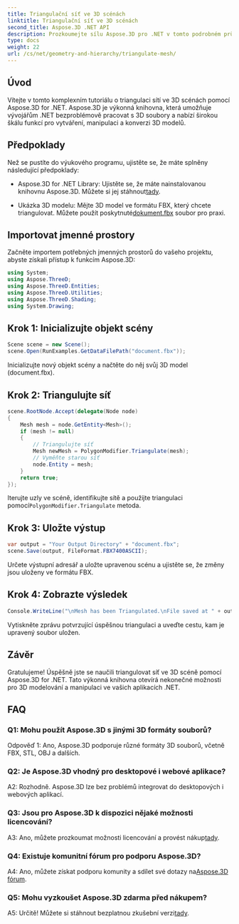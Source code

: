 ```yaml
---
title: Triangulační síť ve 3D scénách
linktitle: Triangulační síť ve 3D scénách
second_title: Aspose.3D .NET API
description: Prozkoumejte sílu Aspose.3D pro .NET v tomto podrobném průvodci. Naučte se, jak snadno triangulovat 3D sítě pro lepší modelování.
type: docs
weight: 22
url: /cs/net/geometry-and-hierarchy/triangulate-mesh/
---
```

## Úvod

Vítejte v tomto komplexním tutoriálu o triangulaci sítí ve 3D scénách pomocí Aspose.3D for .NET. Aspose.3D je výkonná knihovna, která umožňuje vývojářům .NET bezproblémově pracovat s 3D soubory a nabízí širokou škálu funkcí pro vytváření, manipulaci a konverzi 3D modelů.

## Předpoklady

Než se pustíte do výukového programu, ujistěte se, že máte splněny následující předpoklady:

- Aspose.3D for .NET Library: Ujistěte se, že máte nainstalovanou knihovnu Aspose.3D. Můžete si jej stáhnout[tady](https://releases.aspose.com/3d/net/).

- Ukázka 3D modelu: Mějte 3D model ve formátu FBX, který chcete triangulovat. Můžete použít poskytnuté[dokument.fbx](https://reference.aspose.com/3d/net/) soubor pro praxi.

## Importovat jmenné prostory

Začněte importem potřebných jmenných prostorů do vašeho projektu, abyste získali přístup k funkcím Aspose.3D:

```csharp
using System;
using Aspose.ThreeD;
using Aspose.ThreeD.Entities;
using Aspose.ThreeD.Utilities;
using Aspose.ThreeD.Shading;
using System.Drawing;
```

## Krok 1: Inicializujte objekt scény

```csharp
Scene scene = new Scene();
scene.Open(RunExamples.GetDataFilePath("document.fbx"));
```

Inicializujte nový objekt scény a načtěte do něj svůj 3D model (document.fbx).

## Krok 2: Triangulujte síť

```csharp
scene.RootNode.Accept(delegate(Node node)
{
    Mesh mesh = node.GetEntity<Mesh>();
    if (mesh != null)
    {
        // Triangulujte síť
        Mesh newMesh = PolygonModifier.Triangulate(mesh);
        // Vyměňte starou síť
        node.Entity = mesh;
    }
    return true;
});
```

 Iterujte uzly ve scéně, identifikujte sítě a použijte triangulaci pomocí`PolygonModifier.Triangulate` metoda.

## Krok 3: Uložte výstup

```csharp
var output = "Your Output Directory" + "document.fbx";
scene.Save(output, FileFormat.FBX7400ASCII);
```

Určete výstupní adresář a uložte upravenou scénu a ujistěte se, že změny jsou uloženy ve formátu FBX.

## Krok 4: Zobrazte výsledek

```csharp
Console.WriteLine("\nMesh has been Triangulated.\nFile saved at " + output);
```

Vytiskněte zprávu potvrzující úspěšnou triangulaci a uveďte cestu, kam je upravený soubor uložen.

## Závěr

Gratulujeme! Úspěšně jste se naučili triangulovat síť ve 3D scéně pomocí Aspose.3D for .NET. Tato výkonná knihovna otevírá nekonečné možnosti pro 3D modelování a manipulaci ve vašich aplikacích .NET.

## FAQ

### Q1: Mohu použít Aspose.3D s jinými 3D formáty souborů?

Odpověď 1: Ano, Aspose.3D podporuje různé formáty 3D souborů, včetně FBX, STL, OBJ a dalších.

### Q2: Je Aspose.3D vhodný pro desktopové i webové aplikace?

A2: Rozhodně. Aspose.3D lze bez problémů integrovat do desktopových i webových aplikací.

### Q3: Jsou pro Aspose.3D k dispozici nějaké možnosti licencování?

 A3: Ano, můžete prozkoumat možnosti licencování a provést nákup[tady](https://purchase.aspose.com/buy).

### Q4: Existuje komunitní fórum pro podporu Aspose.3D?

 A4: Ano, můžete získat podporu komunity a sdílet své dotazy na[Aspose.3D fórum](https://forum.aspose.com/c/3d/18).

### Q5: Mohu vyzkoušet Aspose.3D zdarma před nákupem?

 A5: Určitě! Můžete si stáhnout bezplatnou zkušební verzi[tady](https://releases.aspose.com/).
